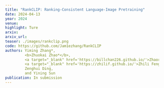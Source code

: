 ```yaml
---
title: "RankCLIP: Ranking-Consistent Language-Image Pretraining"
date: 2024-04-13
year: 2024
venue:
highlight: Ture
arxiv:
arxiv_url:
teaser: ./images/rankclip.png
code: https://github.com/Jam1ezhang/RankCLIP
authors: Yiming Zhang*,
         <b>Zhuokai Zhao*</b>,
         <a target="_blank" href='https://billchan226.github.io/'>Zhaorun Chen</a>*,
         <a target="_blank" href='https://zhilif.github.io/'>Zhili Feng</a>,
         Zenghui Ding,
         and Yining Sun
publication: In submission
---
```

